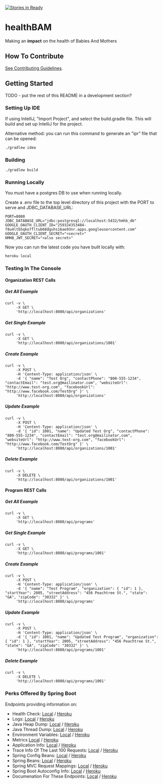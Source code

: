 [![Stories in Ready](https://badge.waffle.io/healthbam/healthbam.png?label=ready&title=Ready)](https://waffle.io/healthbam/healthbam)

# healthBAM
Making an **impact** on the health of Babies And Mothers

## How To Contribute

[See Contributing Guidelines](CONTRIBUTING.md).

## Getting Started

TODO - put the rest of this README in a development section?

### Setting Up IDE

If using IntelliJ, "Import Project", and select the build.gradle file.
This will build and set up IntelliJ for the project.

Alternative method: you can run this command to generate an "ipr" file that can be opened:

~~~~shell
./gradlew idea
~~~~

### Building

~~~~shell
./gradlew build
~~~~

### Running Locally

You must have a postgres DB to use when running locally.

Create a .env file to the top level directory of this project with the PORT to serve and JDBC_DATABASE_URL:

~~~~shell
PORT=8080
JDBC_DATABASE_URL="jdbc:postgresql://localhost:5432/hmhb_db"
GOOGLE_OAUTH_CLIENT_ID="259324353484-f8u4ltb5qko7fltub68dguhs16ae93nr.apps.googleusercontent.com"
GOOGLE_OAUTH_CLIENT_SECRET="<secret>"
HMHB_JWT_SECRET="<also secret>"
~~~~

Now you can run the latest code you have built locally with:

~~~~shell
heroku local
~~~~

### Testing In The Console

#### Organization REST Calls

##### Get All Example

~~~~shell
curl -v \
     -X GET \
     'http://localhost:8080/api/organizations'
~~~~

##### Get Single Example

~~~~shell
curl -v \
     -X GET \
     'http://localhost:8080/api/organizations/1001'
~~~~

##### Create Example

~~~~shell
curl -v \
     -X POST \
     -H 'Content-Type: application/json' \
     -d '{ "name": "Test Org", "contactPhone": "800-555-1234", "contactEmail": "test.org@mailinator.com", "websiteUrl": "http://www.test-org.com", "facebookUrl": "http://www.facebook.com/TestOrg" }' \
     'http://localhost:8080/api/organizations'
~~~~

##### Update Example

~~~~shell
curl -v \
     -X POST \
     -H 'Content-Type: application/json' \
     -d '{ "id": 1001, "name": "Updated Test Org", "contactPhone": "800-555-1234", "contactEmail": "test.org@mailinator.com", "websiteUrl": "http://www.test-org.com", "facebookUrl": "http://www.facebook.com/TestOrg" }' \
     'http://localhost:8080/api/organizations/1001'
~~~~

##### Delete Example

~~~~shell
curl -v \
     -X DELETE \
     'http://localhost:8080/api/organizations/1001'
~~~~

#### Program REST Calls

##### Get All Example

~~~~shell
curl -v \
     -X GET \
     'http://localhost:8080/api/programs'
~~~~

##### Get Single Example

~~~~shell
curl -v \
     -X GET \
     'http://localhost:8080/api/programs/1001'
~~~~

##### Create Example

~~~~shell
curl -v \
     -X POST \
     -H 'Content-Type: application/json' \
     -d '{ "name": "Test Program", "organization": { "id": 1 }, "startYear": 2005, "streetAddress": "456 Peachtree St.", "state": "GA", "zipCode": "30332" }' \
     'http://localhost:8080/api/programs'
~~~~

##### Update Example

~~~~shell
curl -v \
     -X POST \
     -H 'Content-Type: application/json' \
     -d '{ "id": 1001, "name": "Updated Test Program", "organization": { "id": 1 }, "startYear": 2005, "streetAddress": "456 Peachtree St.", "state": "GA", "zipCode": "30332" }' \
     'http://localhost:8080/api/programs/1001'
~~~~

##### Delete Example

~~~~shell
curl -v \
     -X DELETE \
     'http://localhost:8080/api/programs/1001'
~~~~

### Perks Offered By Spring Boot

Endpoints providing information on:

* Health Check: <a target="_blank" href="http://localhost:8080/health">Local</a> / <a target="_blank" href="https://hmhb.herokuapp.com/health">Heroku</a>
* Logs: <a target="_blank" href="http://localhost:8080/logfile">Local</a> / <a target="_blank" href="https://hmhb.herokuapp.com/logfile">Heroku</a>
* Java Heap Dump: <a target="_blank" href="http://localhost:8080/heapdump">Local</a> / <a target="_blank" href="https://hmhb.herokuapp.com/heapdump">Heroku</a>
* Java Thread Dump: <a target="_blank" href="http://localhost:8080/dump">Local</a> / <a target="_blank" href="https://hmhb.herokuapp.com/dump">Heroku</a>
* Environment Variables: <a target="_blank" href="http://localhost:8080/env">Local</a> / <a target="_blank" href="https://hmhb.herokuapp.com/env">Heroku</a>
* Metrics <a target="_blank" href="http://localhost:8080/metrics">Local</a> / <a target="_blank" href="https://hmhb.herokuapp.com/metrics">Heroku</a>
* Application Info: <a target="_blank" href="http://localhost:8080/info">Local</a> / <a target="_blank" href="https://hmhb.herokuapp.com/info">Heroku</a>
* Trace Info Of The Last 100 Requests: <a target="_blank" href="http://localhost:8080/trace">Local</a> / <a target="_blank" href="https://hmhb.herokuapp.com/trace">Heroku</a>
* Spring Config Beans: <a target="_blank" href="http://localhost:8080/configprops">Local</a> / <a target="_blank" href="https://hmhb.herokuapp.com/configprops">Heroku</a>
* Spring Beans: <a target="_blank" href="http://localhost:8080/beans">Local</a> / <a target="_blank" href="https://hmhb.herokuapp.com/beans">Heroku</a>
* Spring MVC Request Mappings: <a target="_blank" href="http://localhost:8080/mappings">Local</a> / <a target="_blank" href="https://hmhb.herokuapp.com/mappings">Heroku</a>
* Spring Boot Autoconfig Info: <a target="_blank" href="http://localhost:8080/autoconfig">Local</a> / <a target="_blank" href="https://hmhb.herokuapp.com/autoconfig">Heroku</a>
* Documenation For These Endpoints: <a target="_blank" href="http://localhost:8080/docs">Local</a> / <a target="_blank" href="https://hmhb.herokuapp.com/docs">Heroku</a>
